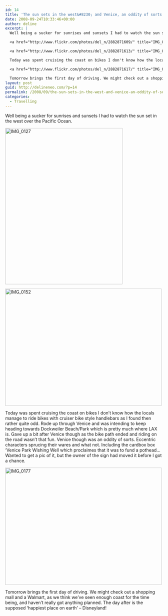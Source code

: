 ```yaml
---
id: 14
title: 'The sun sets in the west&#8230; and Venice, an oddity of sorts'
date: 2008-09-24T10:33:46+00:00
author: deline
excerpt: |
  Well being a sucker for sunrises and sunsets I had to watch the sun set in the west over the Pacific Ocean.

  <a href="http://www.flickr.com/photos/del_n/2882871609/" title="IMG_0127 by del_n, on Flickr"><img src="http://farm4.static.flickr.com/3219/2882871609_5fe19b1913.jpg" width="375" height="500" alt="IMG_0127" /></a>

  <a href="http://www.flickr.com/photos/del_n/2882871613/" title="IMG_0152 by del_n, on Flickr"><img src="http://farm4.static.flickr.com/3010/2882871613_3f83971a57.jpg" width="500" height="375" alt="IMG_0152" /></a>

  Today was spent cruising the coast on bikes I don't know how the locals manage to ride bikes with cruiser bike style handlebars as I found then rather quite odd. Rode up through Venice and was intending to keep heading towards Dockweiler Beach/Park which is pretty much where LAX is. Gave up a bit after Venice though as the bike path ended and riding on the road wasn't that fun. Venice though was an oddity of sorts. Eccentric characters sprucing their wares and what not. Including the cardbox box 'Venice Park Wishing Well which proclaimes that it was to fund a pothead... Wanted to get a pic of it, but the owner of the sign had moved it before I got a chance.

  <a href="http://www.flickr.com/photos/del_n/2882871617/" title="IMG_0177 by del_n, on Flickr"><img src="http://farm4.static.flickr.com/3037/2882871617_f2b77430a3.jpg" width="500" height="375" alt="IMG_0177" /></a>

  Tomorrow brings the first day of driving. We might check out a shopping mall and a Walmart, as we think we've seen enough coast for the time being, and haven't really got anything planned. The day after is the supposed 'happiest place on earth' - Disneyland!
layout: post
guid: http://delineneo.com/?p=14
permalink: /2008/09/the-sun-sets-in-the-west-and-venice-an-oddity-of-sorts/
categories:
  - Travelling
---
```

Well being a sucker for sunrises and sunsets I had to watch the sun set in the west over the Pacific Ocean.

[<img src="http://farm4.static.flickr.com/3219/2882871609_5fe19b1913.jpg" width="375" height="500" alt="IMG_0127" />](http://www.flickr.com/photos/del_n/2882871609/ "IMG_0127 by del_n, on Flickr")

[<img src="http://farm4.static.flickr.com/3010/2882871613_3f83971a57.jpg" width="500" height="375" alt="IMG_0152" />](http://www.flickr.com/photos/del_n/2882871613/ "IMG_0152 by del_n, on Flickr")

Today was spent cruising the coast on bikes I don&#8217;t know how the locals manage to ride bikes with cruiser bike style handlebars as I found then rather quite odd. Rode up through Venice and was intending to keep heading towards Dockweiler Beach/Park which is pretty much where LAX is. Gave up a bit after Venice though as the bike path ended and riding on the road wasn&#8217;t that fun. Venice though was an oddity of sorts. Eccentric characters sprucing their wares and what not. Including the cardbox box &#8216;Venice Park Wishing Well which proclaimes that it was to fund a pothead&#8230; Wanted to get a pic of it, but the owner of the sign had moved it before I got a chance.

[<img src="http://farm4.static.flickr.com/3037/2882871617_f2b77430a3.jpg" width="500" height="375" alt="IMG_0177" />](http://www.flickr.com/photos/del_n/2882871617/ "IMG_0177 by del_n, on Flickr")

Tomorrow brings the first day of driving. We might check out a shopping mall and a Walmart, as we think we&#8217;ve seen enough coast for the time being, and haven&#8217;t really got anything planned. The day after is the supposed &#8216;happiest place on earth&#8217; &#8211; Disneyland!
